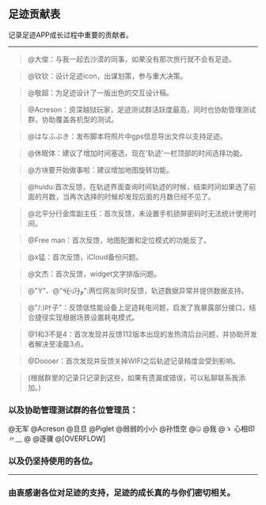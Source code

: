 ## 足迹贡献表

记录足迹APP成长过程中重要的贡献者。

***

> @大俊：与我一起去沙漠的同事，如果没有那次旅行就不会有足迹。

> @钦钦：设计足迹icon，出谋划策，参与重大决策。

> @敬超：为足迹设计了一版出色的交互设计稿。

> @Acreson：资深越狱玩家，足迹测试群活跃度最高，同时也协助管理测试群，协助覆盖各机型的测试。

> @はなふぶき：发布脚本将照片中gps信息导出文件以支持足迹。

> @休眠体：建议了增加时间塞选，现在'轨迹'一栏顶部的时间选择功能。

> @方块要开始做事啦：建议增加地图旋转功能。

> @huidu:首次反馈，在轨迹界面查询时间轨迹的时候，结束时间如果选了前面的月数，当再次选择的时候却发现后面的月数已经不见了。

> @北平分行金库副主任：首次反馈，未设置手机锁屏密码时无法统计使用时间。

> @Free man：首次反馈，地图配置和定位模式的功能反了。

> @x猛：首次反馈，iCloud备份问题。

> @文杰：首次反馈，widget文字排版问题。

> @"Y"、@"٩(˃̶͈̀௰˂̶͈́)و":两位网友同时反馈，轨迹数据异常并提供数据支持。

> @"/:)叶子"：反馈低性能设备上足迹耗电问题，启发了我暴露部分接口，结合捷径实现根据场景设置耗电模式。

> @1和3不是4：首次发现并反馈112版本出现的发热清后台问题，并协助开发者解决至凌晨3点。

> @Doooer：首次发现并反馈关掉WIFI之后轨迹记录精度会受到影响。

>(根据群里的记录只记录到这些，如果有遗漏或错误，可以私聊联系我添加。)

### 以及协助管理测试群的各位管理员：
@无军 @Acreson @旦旦 @Piglet @弱弱的小小 @孙悟空 @🤐️ @我 @ゝ 心相印〃﹏ @                      @逐骥 @[OVERFLOW]

### 以及仍坚持使用的各位。

----

### 由衷感谢各位对足迹的支持，足迹的成长真的与你们密切相关。
